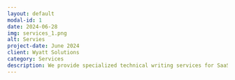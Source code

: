 ```yaml
---
layout: default
modal-id: 1
date: 2024-06-28
img: services_1.png
alt: Servies
project-date: June 2024
client: Wyatt Solutions
category: Services
description: We provide specialized technical writing services for SaaS companies and technology teams, delivering clear, comprehensive documentation and customer support. By collaborating with leading technology experts and experienced technical writers we create custom automation and integrated guides that help your organization thrive and scale in a rapidly.
---
```


